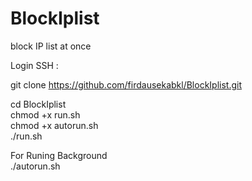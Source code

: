 # BlockIplist
block IP list at once

Login SSH :

git clone https://github.com/firdausekabkl/BlockIplist.git

cd BlockIplist<br>
chmod +x run.sh<br>
chmod +x autorun.sh<br>
./run.sh<br>

For Runing Background <br>
./autorun.sh
